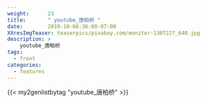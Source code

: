 ```yaml
---
weight:      23
title:       " youtube_唐柏桥 "
date:        2019-10-08:36:00-07:00
XXresImgTeaser: teaserpics/pixabay.com/monitor-1307227_640.jpg
description: >
    youtube_唐柏桥
tags:
  - front
categories:
  - features
---
```


{{< my2genlistbytag "youtube_唐柏桥" >}}
